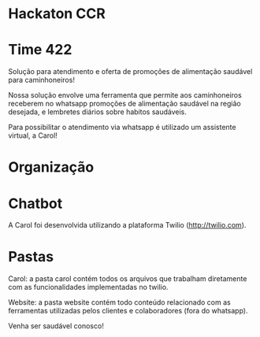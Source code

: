 # Hackaton CCR
# Time 422

Solução para atendimento e oferta de promoções de alimentação saudável para caminhoneiros!

Nossa solução envolve uma ferramenta que permite aos caminhoneiros receberem no whatsapp promoções de alimentação saudável na região desejada, e lembretes diários sobre habitos saudáveis.

Para possibilitar o atendimento via whatsapp é utilizado um assistente virtual, a Carol!

# Organização

# Chatbot
A Carol foi desenvolvida utilizando a plataforma Twilio (http://twilio.com).

# Pastas
Carol: a pasta carol contém todos os arquivos que trabalham diretamente com as funcionalidades implementadas no twilio.

Website: a pasta website contém todo conteúdo relacionado com as ferramentas utilizadas pelos clientes e colaboradores (fora do whatsapp).

Venha ser saudável conosco!
